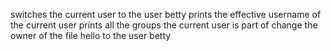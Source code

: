 switches the current user to the user betty
prints the effective username of the current user
prints all the groups the current user is part of
change the owner of the file hello to the user betty
